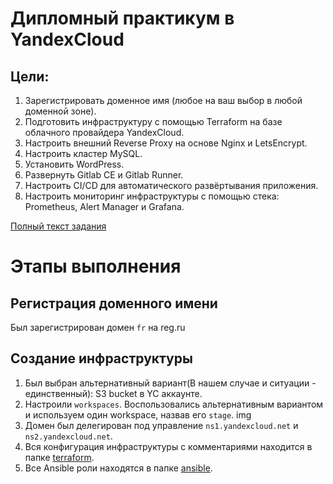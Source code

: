 # Дипломный практикум в YandexCloud

## Цели:

1. Зарегистрировать доменное имя (любое на ваш выбор в любой доменной зоне).
2. Подготовить инфраструктуру с помощью Terraform на базе облачного провайдера YandexCloud.
3. Настроить внешний Reverse Proxy на основе Nginx и LetsEncrypt.
4. Настроить кластер MySQL.
5. Установить WordPress.
6. Развернуть Gitlab CE и Gitlab Runner.
7. Настроить CI/CD для автоматического развёртывания приложения.
8. Настроить мониторинг инфраструктуры с помощью стека: Prometheus, Alert Manager и Grafana.

[Полный текст задания](https://github.com/Topper-crypto/netology_diplom/blob/main/Diplom.md)

# Этапы выполнения

## Регистрация доменного имени

Был зарегистрирован домен `fr` на reg.ru

## Создание инфраструктуры

1. Был выбран альтернативный вариант(В нашем случае и ситуации - единственный): S3 bucket в YC аккаунте.
2. Настроили `workspaces`. Воспользовались альтернативным вариантом и используем один workspace, назвав его `stage`.
img
3. Домен был делегирован под управление `ns1.yandexcloud.net` и `ns2.yandexcloud.net`.
4. Вся конфигурация инфраструктуры с комментариями находится в папке [terraform](https://github.com/Topper-crypto/netology_diplom/tree/main/terraform).
5. Все Ansible роли находятся в папке [ansible](https://github.com/Topper-crypto/netology_diplom/tree/main/ansible).
